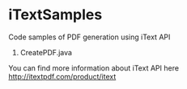 iTextSamples
============

Code samples of PDF generation using iText API

1. CreatePDF.java

You can find more information about iText API here
http://itextpdf.com/product/itext
